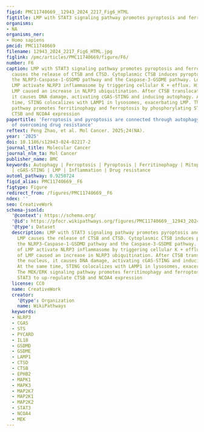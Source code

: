```yaml
---
figid: PMC11740669__12943_2024_2217_Fig6_HTML
figtitle: LMP with STAT3 signaling pathway promotes pyroptosis and ferroptosis
organisms:
- NA
organisms_ner:
- Homo sapiens
pmcid: PMC11740669
filename: 12943_2024_2217_Fig6_HTML.jpg
figlink: /pmc/articles/PMC11740669/figure/F6/
number: F6
caption: LMP with STAT3 signaling pathway promotes pyroptosis and ferroptosis. LMP
  causes the release of CTSB and CTSD. Cytoplasmic CTSB induces pyroptosis through
  the NLRP3-Caspase-1-GSDMD pathway and the Caspase-3-GSDME pathway. Low levels of
  LMP activate NLRP3 inflammasome by triggering cellular K + efflux. High levels of
  LMP caused an increase in NLRP3 ubiquitination. After CTSB translocates to the nucleus,
  it causes DNA damage, activating cGAS-STING and inducing autophagy. At the same
  time, STING colocalizes with LAMP1 in lysosomes, exacerbating LMP. The MEK/ERK signaling
  pathway promotes ferritinophagy and ferroptosis by phosphorylating STAT3 to up-regulate
  CTSB and NCOA4 expression
papertitle: 'Ferroptosis and pyroptosis are connected through autophagy: a new perspective
  of overcoming drug resistance'
reftext: Peng Zhao, et al. Mol Cancer. 2025;24(NA).
year: '2025'
doi: 10.1186/s12943-024-02217-2
journal_title: Molecular Cancer
journal_nlm_ta: Mol Cancer
publisher_name: BMC
keywords: Autophagy | Ferroptosis | Pyroptosis | Ferritinophagy | Mitophagy | CMA
  | cGAS-STING | LMP | Inflammation | Drug resistance
automl_pathway: 0.9250724
figid_alias: PMC11740669__F6
figtype: Figure
redirect_from: /figures/PMC11740669__F6
ndex: ''
seo: CreativeWork
schema-jsonld:
  '@context': https://schema.org/
  '@id': https://pfocr.wikipathways.org/figures/PMC11740669__12943_2024_2217_Fig6_HTML.html
  '@type': Dataset
  description: LMP with STAT3 signaling pathway promotes pyroptosis and ferroptosis.
    LMP causes the release of CTSB and CTSD. Cytoplasmic CTSB induces pyroptosis through
    the NLRP3-Caspase-1-GSDMD pathway and the Caspase-3-GSDME pathway. Low levels
    of LMP activate NLRP3 inflammasome by triggering cellular K + efflux. High levels
    of LMP caused an increase in NLRP3 ubiquitination. After CTSB translocates to
    the nucleus, it causes DNA damage, activating cGAS-STING and inducing autophagy.
    At the same time, STING colocalizes with LAMP1 in lysosomes, exacerbating LMP.
    The MEK/ERK signaling pathway promotes ferritinophagy and ferroptosis by phosphorylating
    STAT3 to up-regulate CTSB and NCOA4 expression
  license: CC0
  name: CreativeWork
  creator:
    '@type': Organization
    name: WikiPathways
  keywords:
  - NLRP3
  - CGAS
  - STS
  - PYCARD
  - IL18
  - GSDMD
  - GSDME
  - LAMP1
  - CTSD
  - CTSB
  - EPHB2
  - MAPK1
  - MAPK3
  - MAP2K7
  - MAP2K1
  - MAP2K2
  - STAT3
  - NCOA4
  - MEK
---
```

